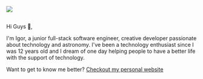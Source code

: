 <a href="https://jcqs.dev/"><img src="https://imgur.com/e5XSWEQ.png"></img></a>

##

Hi Guys 👋,

I'm Igor, a junior full-stack software engineer, creative developer passionate about technology and astronomy. I've been a technology enthusiast since I was 12 years old and I dream of one day helping people to have a better life with the support of technology.

Want to get to know me better? [Checkout my personal website](https://jcqs.dev/)
